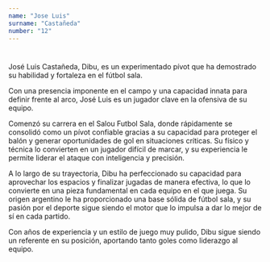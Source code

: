 ```yaml
---
name: "Jose Luis"
surname: "Castañeda"
number: "12"
---
```


#

José Luis Castañeda, Dibu, es un experimentado pívot que ha demostrado su habilidad y fortaleza en el fútbol sala.

Con una presencia imponente en el campo y una capacidad innata para definir frente al arco, José Luis es un jugador clave en la ofensiva de su equipo.

Comenzó su carrera en el Salou Futbol Sala, donde rápidamente se consolidó como un pívot confiable gracias a su capacidad para proteger el balón y generar oportunidades de gol en situaciones críticas. Su físico y técnica lo convierten en un jugador difícil de marcar, y su experiencia le permite liderar el ataque con inteligencia y precisión.

A lo largo de su trayectoria, Dibu ha perfeccionado su capacidad para aprovechar los espacios y finalizar jugadas de manera efectiva, lo que lo convierte en una pieza fundamental en cada equipo en el que juega. Su origen argentino le ha proporcionado una base sólida de fútbol sala, y su pasión por el deporte sigue siendo el motor que lo impulsa a dar lo mejor de sí en cada partido.

Con años de experiencia y un estilo de juego muy pulido, Dibu sigue siendo un referente en su posición, aportando tanto goles como liderazgo al equipo.
